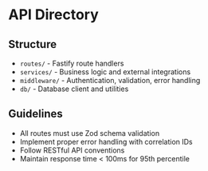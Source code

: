 # API Directory

## Structure

- `routes/` - Fastify route handlers
- `services/` - Business logic and external integrations
- `middleware/` - Authentication, validation, error handling
- `db/` - Database client and utilities

## Guidelines

- All routes must use Zod schema validation
- Implement proper error handling with correlation IDs
- Follow RESTful API conventions
- Maintain response time < 100ms for 95th percentile
